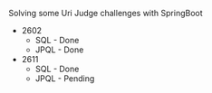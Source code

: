 Solving some Uri Judge challenges with SpringBoot

* 2602
  * SQL - Done
  * JPQL - Done
* 2611
  * SQL - Done
  * JPQL - Pending
